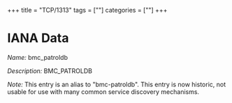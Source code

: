 +++
title = "TCP/1313"
tags = [""]
categories = [""]
+++

# IANA Data

_Name:_ bmc_patroldb

_Description:_ BMC_PATROLDB

_Note:_ This entry is an alias to "bmc-patroldb".
This entry is now historic, not usable for use with many
common service discovery mechanisms.

